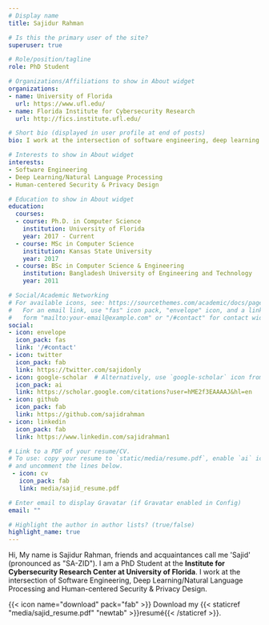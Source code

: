 ```yaml
---
# Display name
title: Sajidur Rahman

# Is this the primary user of the site?
superuser: true

# Role/position/tagline
role: PhD Student

# Organizations/Affiliations to show in About widget
organizations:
- name: University of Florida
  url: https://www.ufl.edu/
- name: Florida Institute for Cybersecurity Research
  url: http://fics.institute.ufl.edu/

# Short bio (displayed in user profile at end of posts)
bio: I work at the intersection of software engineering, deep learning and human-centered security & privacy design.

# Interests to show in About widget
interests:
- Software Engineering
- Deep Learning/Natural Language Processing
- Human-centered Security & Privacy Design

# Education to show in About widget
education:
  courses:
  - course: Ph.D. in Computer Science
    institution: University of Florida
    year: 2017 - Current
  - course: MSc in Computer Science
    institution: Kansas State University
    year: 2017
  - course: BSc in Computer Science & Engineering
    institution: Bangladesh University of Engineering and Technology
    year: 2011

# Social/Academic Networking
# For available icons, see: https://sourcethemes.com/academic/docs/page-builder/#icons
#   For an email link, use "fas" icon pack, "envelope" icon, and a link in the
#   form "mailto:your-email@example.com" or "/#contact" for contact widget.
social:
- icon: envelope
  icon_pack: fas
  link: '/#contact'
- icon: twitter
  icon_pack: fab
  link: https://twitter.com/sajidonly
- icon: google-scholar  # Alternatively, use `google-scholar` icon from `ai` icon pack
  icon_pack: ai
  link: https://scholar.google.com/citations?user=hME2f3EAAAAJ&hl=en
- icon: github
  icon_pack: fab
  link: https://github.com/sajidrahman
- icon: linkedin
  icon_pack: fab
  link: https://www.linkedin.com/sajidrahman1

# Link to a PDF of your resume/CV.
# To use: copy your resume to `static/media/resume.pdf`, enable `ai` icons in `params.toml`, 
# and uncomment the lines below.
 - icon: cv
   icon_pack: fab
   link: media/sajid_resume.pdf

# Enter email to display Gravatar (if Gravatar enabled in Config)
email: ""

# Highlight the author in author lists? (true/false)
highlight_name: true
---
```


Hi, My name is Sajidur Rahman, friends and acquaintances call me 'Sajid' (pronounced as "SA-ZID"). I am a PhD Student at the
__Institute for Cybersecurity Research Center at University of Florida__. I work at the intersection of Software Engineering, Deep Learning/Natural Language Processing and Human-centered Security & Privacy Design.


{{< icon name="download" pack="fab" >}} Download my {{< staticref "media/sajid_resume.pdf" "newtab" >}}resumé{{< /staticref >}}.
